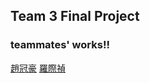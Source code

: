 ## Team 3 Final Project

### teammates' works!!
[趙冠豪](https://github.com/HowardChao/CSX_RProject_Spring_2018/tree/master/Final_Project/DATA_trim)
[羅際禎](https://github.com/B04902039/DataScienceProgramming2018spring/tree/master/final)